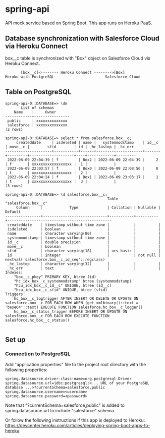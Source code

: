 # spring-api

API mock service based on Spring Boot. This app runs on Heroku PaaS.

## Database synchronization with Salesforce Cloud via Heroku Connect

box__c table is synchronized with "Box" object on Salesforce Cloud via Heroku Connect.

```
       [box__c]<-------- Heroku Connect -------->[Box]
Heroku with PostgreSQL                       Salesforce Cloud
```

## Table on PostgreSQL

```
spring-api-0::DATABASE=> \dn
       List of schemas
    Name    |     Owner      
------------+----------------
 public     | xxxxxxxxxxxxxx
 salesforce | xxxxxxxxxxxxxx
(2 rows)

spring-api-0::DATABASE=> select * from salesforce.box__c;
     createddate     | isdeleted | name |   systemmodstamp    | id__c | move__c |        sfid        | id | _hc_lastop | _hc_err 
---------------------+-----------+------+---------------------+-------+---------+--------------------+----+------------+---------
 2022-06-09 22:04:39 | f         | Box2 | 2022-06-09 22:04:39 |     2 | f       | xxxxxxxxxxxxxxxxxx |  1 |            | 
 2022-06-09 22:03:57 | f         | Box0 | 2022-06-09 22:08:56 |     0 | t       | xxxxxxxxxxxxxxxxxx |  2 |            | 
 2022-06-09 22:04:24 | f         | Box1 | 2022-06-09 23:03:17 |     1 | t       | xxxxxxxxxxxxxxxxxx |  3 |            | 
(3 rows)

spring-api-0::DATABASE=> \d salesforce.box__c;
                                              Table "salesforce.box__c"
     Column     |            Type             | Collation | Nullable |                    Default                    
----------------+-----------------------------+-----------+----------+-----------------------------------------------
 createddate    | timestamp without time zone |           |          | 
 isdeleted      | boolean                     |           |          | 
 name           | character varying(80)       |           |          | 
 systemmodstamp | timestamp without time zone |           |          | 
 id__c          | double precision            |           |          | 
 move__c        | boolean                     |           |          | 
 sfid           | character varying(18)       | ucs_basic |          | 
 id             | integer                     |           | not null | nextval('salesforce.box__c_id_seq'::regclass)
 _hc_lastop     | character varying(32)       |           |          | 
 _hc_err        | text                        |           |          | 
Indexes:
    "box__c_pkey" PRIMARY KEY, btree (id)
    "hc_idx_box__c_systemmodstamp" btree (systemmodstamp)
    "hcu_idx_box__c_id__c" UNIQUE, btree (id__c)
    "hcu_idx_box__c_sfid" UNIQUE, btree (sfid)
Triggers:
    hc_box__c_logtrigger AFTER INSERT OR DELETE OR UPDATE ON salesforce.box__c FOR EACH ROW WHEN (get_xmlbinary()::text = 'base64'::text) EXECUTE FUNCTION salesforce.hc_box__c_logger()
    hc_box__c_status_trigger BEFORE INSERT OR UPDATE ON salesforce.box__c FOR EACH ROW EXECUTE FUNCTION salesforce.hc_box__c_status()


```

## Set up

### Connection to PostgreSQL

Add "application.properties" file to the project root directory with the following properties:

```
spring.datasource.driver-class-name=org.postgresql.Driver
spring.datasource.url=jdbc:postgresql:<... URL of your PostgreSQL database ...>?currentSchema=salesforce,public
spring.datasource.username=<username>
spring.datasource.password=<password>
```
Note that "?currentSchema=salesforce,public" is added to spring.datasource.url to include "salesforce" schema.

Or follow the following instructions if this app is deployed to Heroku: https://devcenter.heroku.com/articles/deploying-spring-boot-apps-to-heroku
